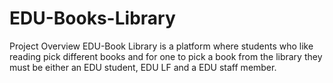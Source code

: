 # EDU-Books-Library
Project Overview EDU-Book Library is a platform where students who like reading pick different books and for one to pick a book from the library they must be either an EDU student, EDU LF and a EDU staff member.
